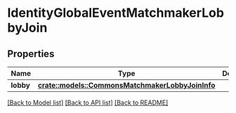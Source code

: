 # IdentityGlobalEventMatchmakerLobbyJoin

## Properties

Name | Type | Description | Notes
------------ | ------------- | ------------- | -------------
**lobby** | [**crate::models::CommonsMatchmakerLobbyJoinInfo**](CommonsMatchmakerLobbyJoinInfo.md) |  | 

[[Back to Model list]](../README.md#documentation-for-models) [[Back to API list]](../README.md#documentation-for-api-endpoints) [[Back to README]](../README.md)


